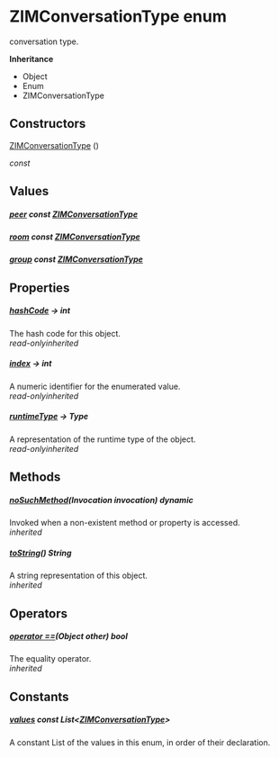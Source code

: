 


# ZIMConversationType enum







<p>conversation type.</p>



**Inheritance**

- Object
- Enum
- ZIMConversationType






## Constructors

[ZIMConversationType](../zego_uikit_prebuilt_live_audio_room/ZIMConversationType/ZIMConversationType.md) ()

  _const_ 


## Values

##### [peer](../zego_uikit_prebuilt_live_audio_room/ZIMConversationType.md) const [ZIMConversationType](../zego_uikit_prebuilt_live_audio_room/ZIMConversationType.md)



  




##### [room](../zego_uikit_prebuilt_live_audio_room/ZIMConversationType.md) const [ZIMConversationType](../zego_uikit_prebuilt_live_audio_room/ZIMConversationType.md)



  




##### [group](../zego_uikit_prebuilt_live_audio_room/ZIMConversationType.md) const [ZIMConversationType](../zego_uikit_prebuilt_live_audio_room/ZIMConversationType.md)



  





## Properties

##### [hashCode](../zego_uikit_prebuilt_live_audio_room/ZIMConversationType/hashCode.md) &#8594; int



The hash code for this object.  
_<span class="feature">read-only</span><span class="feature">inherited</span>_



##### [index](../zego_uikit_prebuilt_live_audio_room/ZIMConversationType/index.md) &#8594; int



A numeric identifier for the enumerated value.  
_<span class="feature">read-only</span><span class="feature">inherited</span>_



##### [runtimeType](../zego_uikit_prebuilt_live_audio_room/ZIMConversationType/runtimeType.md) &#8594; Type



A representation of the runtime type of the object.  
_<span class="feature">read-only</span><span class="feature">inherited</span>_





## Methods

##### [noSuchMethod](../zego_uikit_prebuilt_live_audio_room/ZIMConversationType/noSuchMethod.md)(Invocation invocation) dynamic



Invoked when a non-existent method or property is accessed.  
_<span class="feature">inherited</span>_



##### [toString](../zego_uikit_prebuilt_live_audio_room/ZIMConversationType/toString.md)() String



A string representation of this object.  
_<span class="feature">inherited</span>_





## Operators

##### [operator ==](../zego_uikit_prebuilt_live_audio_room/ZIMConversationType/operator_equals.md)(Object other) bool



The equality operator.  
_<span class="feature">inherited</span>_










## Constants

##### [values](../zego_uikit_prebuilt_live_audio_room/ZIMConversationType/values-constant.md) const List&lt;[ZIMConversationType](../zego_uikit_prebuilt_live_audio_room/ZIMConversationType.md)>



A constant List of the values in this enum, in order of their declaration.  










